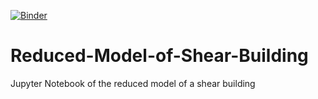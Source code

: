 [![Binder](https://mybinder.org/badge_logo.svg)](https://mybinder.org/v2/gh/danielbmmatos/Reduced-Model-of-Shear-Building/master?filepath=Projeto_Final.ipynb)
# Reduced-Model-of-Shear-Building
Jupyter Notebook of the reduced model of a shear building 
